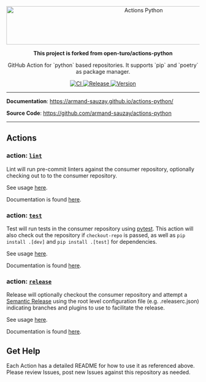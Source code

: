 <p align="center">
  <a href="https://armand-sauzay.github.io/actions-python/"><img src="docs/docs/logo.svg" alt="Actions Python" width="700" height="100"></a>
</p>

<p align="center">
    <b align="center">
        This project is forked from open-turo/actions-python
    </b>
    <p align="center">
    GitHub Action for `python` based repositories. It supports `pip` and `poetry` as package manager.
    </p>
</p>

<p align="center">
    <a href="https://github.com/armand-sauzay/actions-python/actions/workflows/ci.yaml">
        <img src="https://github.com/armand-sauzay/actions-python/actions/workflows/ci.yaml/badge.svg" alt="CI">
    </a>
    <a href="https://github.com/armand-sauzay/actions-python/actions/workflows/release.yaml">
        <img src="https://github.com/armand-sauzay/actions-python/actions/workflows/release.yaml/badge.svg?branch=main" alt="Release">
    </a>
    <a href="https://github.com/armand-sauzay/actions-python/releases">
        <img src="https://img.shields.io/github/v/tag/armand-sauzay/actions-python?sort=semver" alt="Version">
    </a>
</p>

---

**Documentation**: <a href="https://armand-sauzay.github.io/actions-python">https://armand-sauzay.github.io/actions-python/</a>

**Source Code**: <a href="https://github.com/armand-sauzay/actions-python">https://github.com/armand-sauzay/actions-python</a>

---

## Actions

### action: [`lint`](./lint)

Lint will run pre-commit linters against the consumer repository, optionally checking out to to the consumer repository.

See usage [here](./lint/README.md#usage).

Documentation is found [here](./lint/README.md).

### action: [`test`](./test)

Test will run tests in the consumer repository using [pytest](https://github.com/pytest-dev/pytest). This action will also check out the repository if `checkout-repo` is passed, as well as `pip install .[dev]` and `pip install .[test]` for dependencies.

See usage [here](./test/README.md#usage).

Documentation is found [here](./test/README.md).

### action: [`release`](./release)

Release will optionally checkout the consumer repository and attempt a [Semantic Release](https://semantic-release.gitbook.io/semantic-release/usage/configuration) using the root level configuration file (e.g. .releaserc.json) indicating branches and plugins to use to facilitate the release.

See usage [here](./release/README.md#usage).

Documentation is found [here](./release/README.md).

## Get Help

Each Action has a detailed README for how to use it as referenced above. Please review Issues, post new Issues against this repository as needed.
